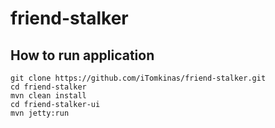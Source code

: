 friend-stalker
==============

How to run application
----------

<pre><code>git clone https://github.com/iTomkinas/friend-stalker.git
cd friend-stalker
mvn clean install
cd friend-stalker-ui
mvn jetty:run
</code></pre>

